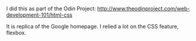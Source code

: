 I did this as part of the Odin Project: http://www.theodinproject.com/web-development-101/html-css

It is replica of the Google homepage.  I relied a lot on the CSS feature, flexbox.
